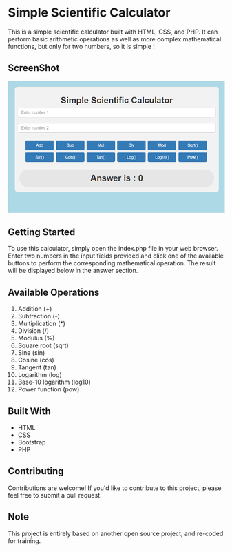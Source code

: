 # Simple Scientific Calculator

This is a simple scientific calculator built with HTML, CSS, and PHP. It can perform basic arithmetic operations as well as more complex mathematical functions, but only for two numbers, so it is simple !

## ScreenShot
![A Screenshot](/Screenshot.png)

## Getting Started
To use this calculator, simply open the index.php file in your web browser. Enter two numbers in the input fields provided and click one of the available buttons to perform the corresponding mathematical operation. The result will be displayed below in the answer section.

## Available Operations

1. Addition (+)
2. Subtraction (-)
3. Multiplication (*)
4. Division (/)
5. Modulus (%)
6. Square root (sqrt)
7. Sine (sin)
8. Cosine (cos)
9. Tangent (tan)
10. Logarithm (log)
11. Base-10 logarithm (log10)
12. Power function (pow)

## Built With
- HTML
- CSS
- Bootstrap
- PHP

## Contributing
Contributions are welcome! If you'd like to contribute to this project, please feel free to submit a pull request.

## Note
This project is entirely based on another open source project, and re-coded for training.